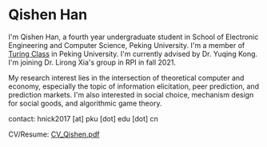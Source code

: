 # Qishen Han

I'm Qishen Han, a fourth year undergraduate student in School of Electronic Engineering and Computer Science, Peking University. I'm a member of [Turing Class](https://cfcs.pku.edu.cn/english/research/turingprogram/introduction1/index.htm) in Peking University. I'm currently advised by Dr. Yuqing Kong. I'm joining Dr. Lirong Xia's group in RPI in fall 2021. 

My research interest lies in the intersection of theoretical computer and economy, especially the topic of information elicitation, peer prediction, and prediction markets. I'm also interested in social choice, mechanism design for social goods, and algorithmic game theory. 

contact: hnick2017 [at] pku [dot] edu [dot] cn



CV/Resume: [CV_Qishen.pdf](CV_Qishen.pdf)

